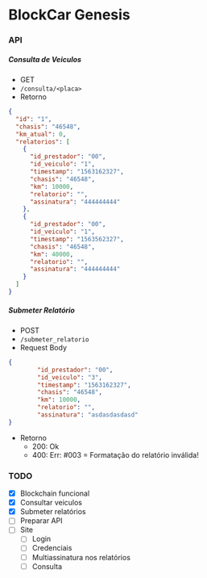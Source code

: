 # BlockCar Genesis

### API

##### Consulta de Veiculos
* GET
* ```/consulta/<placa>```
* Retorno
```json
{
  "id": "1",
  "chasis": "46548",
  "km_atual": 0,
  "relatorios": [
    {
      "id_prestador": "00",
      "id_veiculo": "1",
      "timestamp": "1563162327",
      "chasis": "46548",
      "km": 10000,
      "relatorio": "",
      "assinatura": "444444444"
    },
    {
      "id_prestador": "00",
      "id_veiculo": "1",
      "timestamp": "1563562327",
      "chasis": "46548",
      "km": 40000,
      "relatorio": "",
      "assinatura": "444444444"
    }
  ]
}
```

##### Submeter Relatório
* POST
* ```/submeter_relatorio```
* Request Body
```json
{
		"id_prestador": "00",
		"id_veiculo": "3",
		"timestamp": "1563162327",
		"chasis": "46548",
		"km": 10000,
		"relatorio": "",
		"assinatura": "asdasdasdasd"
}

```
* Retorno 
	* 200: Ok
	* 400: Err: #003 = Formatação do relatório inválida!


### TODO
- [x] Blockchain funcional
- [x] Consultar veiculos
- [x] Submeter relatórios
- [ ] Preparar API
- [ ] Site
	- [ ] Login
	- [ ] Credenciais 
	- [ ] Multiassinatura nos relatórios
	- [ ] Consulta
